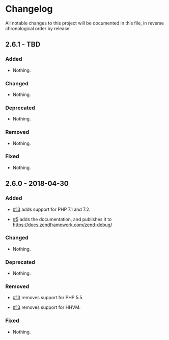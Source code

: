 # Changelog

All notable changes to this project will be documented in this file, in reverse chronological order by release.

## 2.6.1 - TBD

### Added

- Nothing.

### Changed

- Nothing.

### Deprecated

- Nothing.

### Removed

- Nothing.

### Fixed

- Nothing.

## 2.6.0 - 2018-04-30

### Added

- [#13](https://github.com/zendframework/zend-debug/pull/13) adds support for PHP 7.1 and 7.2.

- [#5](https://github.com/zendframework/zend-debug/pull/5) adds the documentation, and publishes it to https://docs.zendframework.com/zend-debug/

### Changed

- Nothing.

### Deprecated

- Nothing.

### Removed

- [#13](https://github.com/zendframework/zend-debug/pull/13) removes support for PHP 5.5.

- [#13](https://github.com/zendframework/zend-debug/pull/13) removes support for HHVM.

### Fixed

- Nothing.

